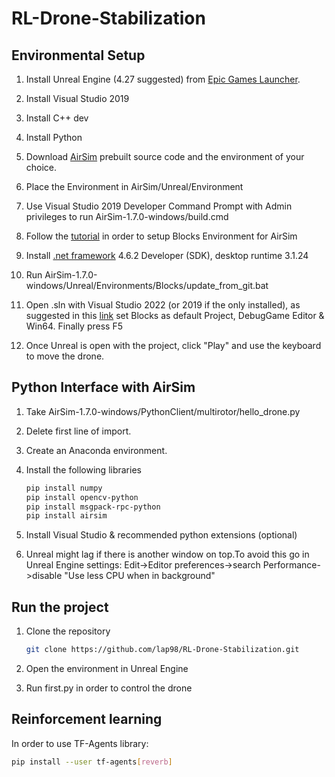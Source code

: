 # RL-Drone-Stabilization

## Environmental Setup
1. Install Unreal Engine (4.27 suggested) from [Epic Games Launcher](https://store.epicgames.com/it/download).

2. Install Visual Studio 2019

3. Install C++ dev

4. Install Python

5. Download [AirSim](https://microsoft.github.io/AirSim/build_windows/) prebuilt source code and the environment of your choice.

6. Place the Environment in AirSim/Unreal/Environment

5. Use Visual Studio 2019 Developer Command Prompt with Admin privileges to run AirSim-1.7.0-windows/build.cmd

6. Follow the [tutorial](https://microsoft.github.io/AirSim/unreal_blocks/) in order to setup Blocks Environment for AirSim

7. Install [.net framework](https://dotnet.microsoft.com/en-us/download/dotnet-framework/net462) 4.6.2 Developer (SDK), desktop runtime 3.1.24 

8. Run AirSim-1.7.0-windows/Unreal/Environments/Blocks/update_from_git.bat

9. Open .sln with Visual Studio 2022 (or 2019 if the only installed), as suggested in this [link](https://docs.microsoft.com/it-it/visualstudio/ide/how-to-set-multiple-startup-projects?view=vs-2022) set Blocks as default Project, DebugGame Editor & Win64. Finally press F5 

10. Once Unreal is open with the project, click "Play" and use the keyboard to move the drone.

## Python Interface with AirSim

1. Take AirSim-1.7.0-windows/PythonClient/multirotor/hello_drone.py

2. Delete first line of import.

3. Create an Anaconda environment.

4. Install the following libraries
    ```bash
    pip install numpy
    pip install opencv-python
    pip install msgpack-rpc-python
    pip install airsim
    ```
5. Install Visual Studio & recommended python extensions (optional)

6. Unreal might lag if there is another window on top.To avoid this go in Unreal Engine settings: Edit->Editor preferences->search Performance->disable "Use less CPU when in background"

## Run the project
1. Clone the repository
    ```bash
    git clone https://github.com/lap98/RL-Drone-Stabilization.git
    ```
2. Open the environment in Unreal Engine

3. Run first.py in order to control the drone

## Reinforcement learning

In order to use TF-Agents library:
```bash
pip install --user tf-agents[reverb]
```